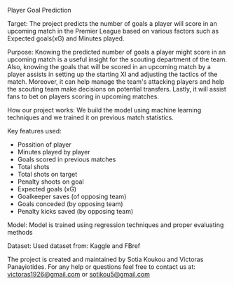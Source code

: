 Player Goal Prediction

Target:
The project predicts the number of goals a player will score in an upcoming match in the Premier League based on various factors such as Expected goals(xG) and Minutes played.

Purpose:
Knowing the predicted number of goals a player might score in an upcoming match is a useful insight for the scouting department of the team. Also, knowing the goals that will be scored in an upcoming match by a player assists in setting up the starting XI and adjusting the tactics of the match. Moreover, it can help manage the team's attacking players and help the scouting team make decisions on potential transfers. Lastly, it will assist fans to bet on players scoring in upcoming matches.

How our project works: 
We build the model using machine learning techniques and we trained it on previous match statistics.

Key features used: 
- Possition of player
- Minutes played by player
- Goals scored in previous matches
- Total shots
- Total shots on target
- Penalty shoots on goal
- Expected goals (xG)
- Goalkeeper saves (of opposing team)
- Goals conceded (by opposing team)
- Penalty kicks saved (by opposing team)

Model: 
Model is trained using regression techniques and proper evaluating methods

Dataset:
Used dataset from: Kaggle and FBref

The project is created and maintained by Sotia Koukou and Victoras Panayiotides.
For any help or questions feel free to contact us at: victoras1926@gmail.com or sotikou5@gmail.com
 
